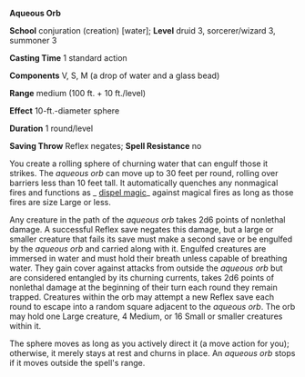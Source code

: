  **Aqueous Orb**

**School** conjuration (creation) [water]; **Level** druid 3, sorcerer/wizard 3, summoner 3

**Casting Time** 1 standard action

**Components** V, S, M (a drop of water and a glass bead)

**Range** medium (100 ft. + 10 ft./level)

**Effect** 10-ft.-diameter sphere

**Duration** 1 round/level

**Saving Throw** Reflex negates; **Spell Resistance** no

You create a rolling sphere of churning water that can engulf those it strikes. The _aqueous orb_ can move up to 30 feet per round, rolling over barriers less than 10 feet tall. It automatically quenches any nonmagical fires and functions as _ [dispel magic](../../spells/dispelMagic#_dispel-magic)_ against magical fires as long as those fires are size Large or less.

Any creature in the path of the _aqueous orb_ takes 2d6 points of nonlethal damage. A successful Reflex save negates this damage, but a large or smaller creature that fails its save must make a second save or be engulfed by the _aqueous orb_ and carried along with it. Engulfed creatures are immersed in water and must hold their breath unless capable of breathing water. They gain cover against attacks from outside the _aqueous orb_ but are considered entangled by its churning currents, takes 2d6 points of nonlethal damage at the beginning of their turn each round they remain trapped. Creatures within the orb may attempt a new Reflex save each round to escape into a random square adjacent to the _aqueous orb_. The orb may hold one Large creature, 4 Medium, or 16 Small or smaller creatures within it.

The sphere moves as long as you actively direct it (a move action for you); otherwise, it merely stays at rest and churns in place. An _aqueous orb_ stops if it moves outside the spell's range.

